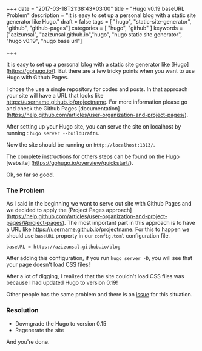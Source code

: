 +++
date = "2017-03-18T21:38:43+03:00"
title = "Hugo v0.19 baseURL Problem"
description = "It is easy to set up a personal blog with a static site generator like Hugo."
draft = false
tags = [ "hugo", "static-site-generator", "github", "github-pages"]
categories = [
  "hugo",
  "github"
]
keywords = ["azizunsal", "azizunsal.github.io","hugo", "hugo static site generator", "hugo v0.19", "hugo base url"]

+++


It is easy to set up a personal blog with a static site generator like [Hugo] (https://gohugo.io/). But there are a few tricky points when you want to use Hugo with Github Pages.

I chose the use a single repository for codes and posts. In that approach your site will have a URL that looks like https://username.github.io/projectname. For more information please go and check the Github Pages [documentation] (https://help.github.com/articles/user-organization-and-project-pages/).
<!--more-->
After setting up your Hugo site, you can serve the site on localhost by running : `hugo server --buildDrafts`.

Now the site should be running on `http://localhost:1313/`.

The complete instructions for others steps can be found on the Hugo [website] (https://gohugo.io/overview/quickstart/).

Ok, so far so good.

### The Problem

As I said in the beginning we want to serve out site with Github Pages and we decided to apply the [Project Pages approach] (https://help.github.com/articles/user-organization-and-project-pages/#project-pages). The most important part in this approach is to have a URL like  https://username.github.io/projectname. For this to happen we should use `baseURL` property in our `config.toml` configuration file.

`baseURL = https://azizunsal.github.io/blog`

After adding this configuration, if you run `hugo server -D`, you will see that your page doesn't load CSS files!


After a lot of digging, I realized that the site couldn't load CSS files was because I had updated Hugo to version 0.19!

Other people has the same problem and there is an [issue](https://github.com/spf13/hugo/issues/2194) for this situation.

### Resolution
* Downgrade the Hugo to version 0.15
* Regenerate the site

And you're done.
